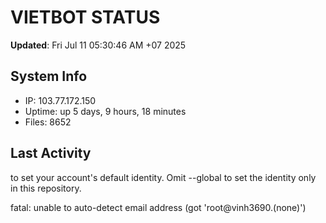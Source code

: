 # VIETBOT STATUS
**Updated**: Fri Jul 11 05:30:46 AM +07 2025

## System Info
- IP: 103.77.172.150
- Uptime: up 5 days, 9 hours, 18 minutes
- Files: 8652

## Last Activity

to set your account's default identity.
Omit --global to set the identity only in this repository.

fatal: unable to auto-detect email address (got 'root@vinh3690.(none)')
